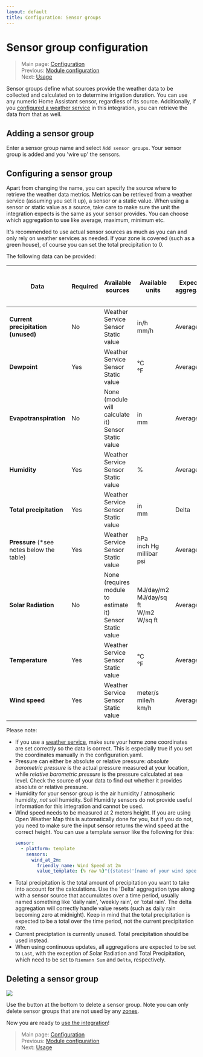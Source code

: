 ```yaml
---
layout: default
title: Configuration: Sensor groups
---
```

# Sensor group configuration

> Main page: [Configuration](configuration.md)<br/>
> Previous: [Module configuration](configuration-modules.md)<br/>
> Next: [Usage](usage.md)

Sensor groups define what sources provide the weather data to be collected and calculated on to determine irrigation duration. You can use any numeric Home Assistant sensor, regardless of its source. Additionally, if you [configured a weather service](installation-weatherservice.md) in this integration, you can retrieve the data from that as well.

## Adding a sensor group
Enter a sensor group name and select `Add sensor groups`. Your sensor group is added and you 'wire up' the sensors.

## Configuring a sensor group
Apart from changing the name, you can specify the source where to retrieve the weather data metrics. Metrics can be retrieved from a weather service (assuming you set it up), a sensor or a static value. When using a sensor or static value as a source, take care to make sure the unit the integration expects is the same as your sensor provides. You can choose which aggregation to use like average, maximum, minimum etc.

It's recommended to use actual sensor sources as much as you can and only rely on weather services as needed. If your zone is covered (such as a green house), of course you can set the total precipitation to 0.

The following data can be provided:

| Data | Required | Available sources | Available units | Expected aggregation | Expected aggregation for continuous updates |
|---|---|---|---|--|--|
|**Current precipitation (unused)**|No|Weather Service<br/>Sensor<br/>Static value|in/h<br/>mm/h|Average|Last|
|**Dewpoint**|Yes|Weather Service<br/>Sensor<br/>Static value|°C<br/>°F|Average|Last|
|**Evapotranspiration**|No|None (module will calculate it)<br/>Sensor<br/>Static value|in<br/>mm|Average|Last|
|**Humidity**|Yes|Weather Service<br/>Sensor<br/>Static value|%|Average|Last|
|**Total precipitation**|Yes|Weather Service<br/>Sensor<br/>Static value|in<br/>mm|Delta|Delta|
|**Pressure** (*see notes below the table)|Yes|Weather Service<br/>Sensor<br/>Static value|hPa<br/>inch Hg<br/>millibar<br/>psi|Average|Last|
|**Solar Radiation**|No|None (requires module to estimate it)<br/>Sensor<br/>Static value|MJ/day/m2<br/>MJ/day/sq ft<br/>W/m2<br/>W/sq ft|Average|Riemann Sum|
|**Temperature**|Yes|Weather Service<br/>Sensor<br/>Static value|°C<br/>°F|Average|Last|
|**Wind speed**|Yes|Weather Service<br/>Sensor<br/>Static value|meter/s<br/>mile/h<br/>km/h|Average|Last|

Please note:
- If you use a [weather service](installation-weatherservice.md), make sure your home zone coordinates are set correctly so the data is correct. This is especially true if you set the coordinates manually in the configuration.yaml.
- Pressure can either be absolute or relative pressure: _absolute barometric pressure_ is the actual pressure measured at your location, while _relative barometric pressure_ is the pressure calculated at sea level. Check the source of your data to find out whether it provides absolute or relative pressure.
- Humidity for your sensor group is the air humidity / atmospheric humidity, _not_ soil humidity. Soil Humidity sensors do not provide useful information for this integration and cannot be used.
- Wind speed needs to be measured at 2 meters height. If you are using Open Weather Map this is automatically done for you, but if you do not, you need to make sure the input sensor returns the wind speed at the correct height. You can use a template sensor like the following for this:
   ```yaml
   sensor:
     - platform: template
       sensors:
         wind_at_2m:
           friendly_name: Wind Speed at 2m
           value_template: {% raw %}"{{states('[name of your wind speed sensor (WSmeasured)]')|float()*(4.87/log((67.8*[height the wind speed was measured on in meters (H)])-5.42))}}"{% endraw %}
   ```
- Total precipitation is the total amount of precipitation you want to take into account for the calculations. Use the 'Delta' aggregation type along with a sensor source that accumulates over a time period, usually named something like 'daily rain', 'weekly rain', or 'total rain'. The delta aggregation will correctly handle value resets (such as daily rain becoming zero at midnight). Keep in mind that the total precipitation is expected to be a total over the time period, not the current precipitation rate.
- Current preciptation is currently unused. Total precipitation should be used instead.
- When using continuous updates, all aggregations are expected to be set to `Last`, with the exception of Solar Radiation and Total Precipitation, which need to be set to `Riemann Sum` and `Delta`, respectively.

## Deleting a sensor group
![](assets/images/configuration-sensor-groups-1.png)

Use the button at the bottom to delete a sensor group. Note you can only delete sensor groups that are not used by any [zones](configuration-zones.md).



Now you are ready to [use the integration](usage.md)!
> Main page: [Configuration](configuration.md)<br/>
> Previous: [Module configuration](configuration-modules.md)<br>
> Next: [Usage](usage.md)

